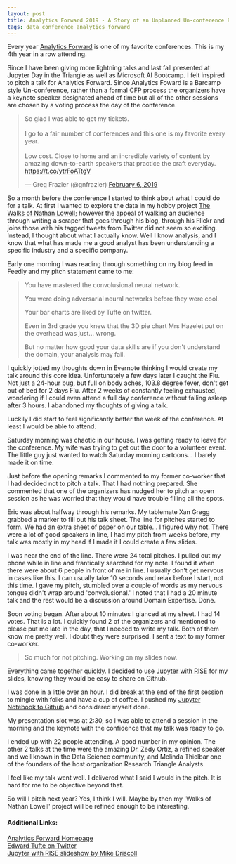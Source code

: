 ```yaml
---
layout: post
title: Analytics Forward 2019 - A Story of an Unplanned Un-conference Presentation
tags: data conference analytics_forward
---
```


Every year [Analytics Forward](https://www.rtpanalysts.org/analytics-forward) is one of my favorite conferences. This is my 4th year in a row attending.

Since I have been giving more lightning talks and last fall presented at Jupyter Day in the Triangle as well as Microsoft AI Bootcamp. I felt inspired to pitch a talk for Analytics Forward. Since Analytics Foward is a Barcamp style Un-conference, rather than a formal CFP process the organizers have a keynote speaker designated ahead of time but all of the other sessions are chosen by a voting process the day of the conference. 

<blockquote class="twitter-tweet" data-lang="en"><p lang="en" dir="ltr">So glad I was able to get my tickets.<br><br>I go to a fair number of conferences and this one is my favorite every year.<br><br>Low cost. Close to home and an incredible variety of content by amazing down-to-earth speakers that practice the craft everyday.
<a href="https://t.co/ytrFoATtgV">https://t.co/ytrFoATtgV</a></p>&mdash; Greg Frazier (@gnfrazier) <a href="https://twitter.com/gnfrazier/status/1092949941176143874?ref_src=twsrc%5Etfw">February 6, 2019</a>
</blockquote>
<script async src="https://platform.twitter.com/widgets.js" charset="utf-8"></script>

So a month before the conference I started to think about what I could do for a talk. At first I wanted to explore the data in my hobby project [The Walks of Nathan Lowell](https://github.com/gnfrazier/twonl); however the appeal of walking an audience through writing a scraper that goes through his blog, through his Flickr and joins those with his tagged tweets from Twitter did not seem so exciting. Instead, I thought about what I actually know. Well I know analysis, and I know that what has made me a good analyst has been understanding a specific industry and a specific company. 

Early one morning I was reading through something on my blog feed in Feedly and my pitch statement came to me:

> You have mastered the convolusional neural network.
>
> You were doing adversarial neural networks before they were cool.
>
> Your bar charts are liked by Tufte on twitter.
>
> Even in 3rd grade you knew that the 3D pie chart Mrs Hazelet put on the overhead was just... wrong.
>
> But no matter how good your data skills are if you don't understand the domain, your analysis may fail.

I quickly jotted my thoughts down in Evernote thinking I would create my talk around this core idea. Unfortunately a few days later I caught the Flu. Not just a 24-hour bug, but full on body aches, 103.8 degree fever, don't get out of bed for 2 days Flu. After 2 weeks of constantly feeling exhausted, wondering if I could even attend a full day conference without falling asleep after 3 hours. I abandoned my thoughts of giving a talk. 

Luckily I did start to feel significantly better the week of the conference. At least I would be able to attend.

Saturday morning was chaotic in our house. I was getting ready to leave for the conference. My wife was trying to get out the door to a volunteer event. The little guy just wanted to watch Saturday morning cartoons... I barely made it on time.

Just before the opening remarks I commented to my former co-worker that I had decided not to pitch a talk. That I had nothing prepared. She commented that one of the organizers has nudged her to pitch an open session as he was worried that they would have trouble filling all the spots. 

Eric was about halfway through his remarks. My tablemate Xan Gregg grabbed a marker to fill out his talk sheet. The line for pitches started to form. We had an extra sheet of paper on our table... I figured why not. There were a lot of good speakers in line, I had my pitch from weeks before, my talk was mostly in my head if I made it I could create a few slides.

I was near the end of the line. There were 24 total pitches. I pulled out my phone while in line and frantically searched for my note. I found it when there were about 6 people in front of me in line. I usually don't get nervous in cases like this. I can usually take 10 seconds and relax before I start, not this time. I gave my pitch, stumbled over a couple of words as my nervous tongue didn't wrap around 'convolusional.' I noted that I had a 20 minute talk and the rest would be a discussion around Domain Expertise. Done.

Soon voting began. After about 10 minutes I glanced at my sheet. I had 14 votes. That is a lot. I quickly found 2 of the organizers and mentioned to please put me late in the day, that I needed to write my talk. Both of them know me pretty well. I doubt they were surprised. I sent a text to my former co-worker.

> So much for not pitching. 
> Working on my slides now.

Everything came together quickly. I decided to use [Jupyter with RISE](https://www.blog.pythonlibrary.org/2018/09/25/creating-presentations-with-jupyter-notebook/) for my slides, knowing they would be easy to share on Github. 

I was done in a little over an hour. I did break at the end of the first session to mingle with folks and have a cup of coffee. I pushed my [Jupyter Notebook to Github](https://github.com/gnfrazier/Analytics-Forward-Domain-Expertise) and considered myself done. 

My presentation slot was at 2:30, so I was able to attend a session in the morning and the keynote with the confidence that my talk was ready to go. 

I ended up with 22 people attending. A good number in my opinion. The other 2 talks at the time were the amazing Dr. Zedy Ortiz, a refined speaker and well known in the Data Science community, and Melinda Thielbar one of the founders of the host organization Research Triangle Analysts. 

I feel like my talk went well. I delivered what I said I would in the pitch. It is hard for me to be objective beyond that. 

So will I pitch next year? Yes, I think I will. Maybe by then my 'Walks of Nathan Lowell' project will be refined enough to be interesting. 

#### Additional Links:

[Analytics Forward Homepage](https://www.rtpanalysts.org/analytics-forward)  
[Edward Tufte on Twitter](https://twitter.com/EdwardTufte)  
[Jupyter with RISE slideshow by Mike Driscoll](https://www.blog.pythonlibrary.org/2018/09/25/creating-presentations-with-jupyter-notebook/)  
